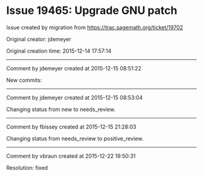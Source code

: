 # Issue 19465: Upgrade GNU patch

Issue created by migration from https://trac.sagemath.org/ticket/19702

Original creator: jdemeyer

Original creation time: 2015-12-14 17:57:14




---

Comment by jdemeyer created at 2015-12-15 08:51:22

New commits:


---

Comment by jdemeyer created at 2015-12-15 08:53:04

Changing status from new to needs_review.


---

Comment by fbissey created at 2015-12-15 21:28:03

Changing status from needs_review to positive_review.


---

Comment by vbraun created at 2015-12-22 19:50:31

Resolution: fixed
